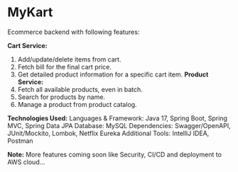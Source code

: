# MyKart
Ecommerce backend with following features:

**Cart Service:**
  1. Add/update/delete items from cart.
  2. Fetch bill for the final cart price.
  3. Get detailed product information for a specific cart item.
**Product Service:**
  1. Fetch all available products, even in batch.
  2. Search for products by name.
  3. Manage a product from product catalog.

**Technologies Used:**
  Languages & Framework: Java 17, Spring Boot, Spring MVC, Spring Data JPA
  Database: MySQL
  Dependencies: Swagger/OpenAPI, JUnit/Mockito, Lombok, Netflix Eureka
  Additional Tools: IntelliJ IDEA, Postman

  **Note:** More features coming soon like Security, CI/CD and deployment to AWS cloud...
